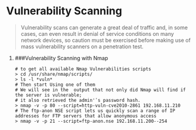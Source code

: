 # Vulnerability Scanning

  > Vulnerability scans can generate a great deal of traffic and, in some cases, can even result in denial of service conditions on many network devices, so caution must be exercised before making use of mass vulnerability scanners on a penetration test.

  1. ###Vulnerability Scanning with Nmap

      ```shell
      # to get all available Nmap Vulnerabilities scripts
      > cd /usr/share/nmap/scripts/
      > ls -l *vuln*  
      # Then start Using one of them
      # We will see in the  output that not only did Nmap will find if the server is vulnerable;
      # it also retrieved the admin'ʹs password hash.
      > nmap -v -p 80 --script=http-vuln-cve2010-2861 192.168.11.210
      # The ftp-anon NSE script lets us quickly scan a range of IP addresses for FTP servers that allow anonymous access 
      > nmap -v -p 21 --script=ftp-anon.nse 192.168.11.200-­‐254
      ```
